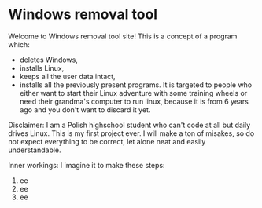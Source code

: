 # Windows removal tool
Welcome to Windows removal tool site! This is a concept of a program which:
- deletes Windows,
- installs Linux,
- keeps all the user data intact,
- installs all the previously present programs.
It is targeted to people who either want to start their Linux adventure with some training wheels or need their grandma's computer to run linux, because it is from 6 years ago and you don't want to discard it yet. 

Disclaimer:
I am a Polish highschool student who can't code at all but daily drives Linux. This is my first project ever. I will make a ton of misakes, so do not expect everything to be correct, let alone neat and easily understandable. 

Inner workings:
I imagine it to make these steps:
1) ee
2) ee
3) ee
